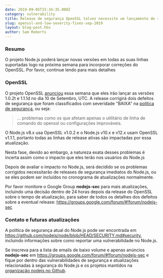 ```yaml
---
date: 2019-09-05T15:34:35.000Z
category: vulnerability
title: Release de segurança OpenSSL talvez necessite um lançamento de segurança do Node.js
slug: openssl-and-low-severity-fixes-sep-2019
layout: blog-post.hbs
author: Sam Roberts
---
```


### Resumo

O projeto Node.js poderá lançar novas versões em todas as suas linhas suportadas
logo na próxima semana para incorporar correções do OpenSSL.
Por favor, continue lendo para mais detalhes

### OpenSSL

O projeto OpenSSL
[anunciou](https://mta.openssl.org/pipermail/openssl-announce/2019-September/000156.html)
essa semana que eles irão lançar as versões 1.0.2t e 1.1.1d no dia 10 de Setembro, UTC.
A release corrigirá dois defeitos de segurança que foram classificados com severidade "BAIXA"
na [política de segurança](https://www.openssl.org/policies/secpolicy.html),
ou seja:

> ... problemas como os que afetam apenas o utilitário de linha de comando do openssl
> ou configurações improváveis.

O Node.js v8.x usa OpenSSL v1.0.2 e o Node.js v10.x e v12.x usam OpenSSL v1.1.1, portanto
todas as linhas de release ativas são impactadas por essa atualização.

Nesta fase, devido ao embargo, a natureza exata desses problemas é incerta
assim como o impacto que eles terão nos usuários do Node.js

Depois de avaliar o impacto no Node.js, será decidido se os problemas corrigidos
necessitarão de releases de segurança imediatos do Node.js, ou se eles podem
ser incluídos no cronograma de atualizações normalmente.

Por favor monitore o Google Group **nodejs-sec** para mais atualizações, incluindo
uma decisão dentro de 24 horas depois da release do OpenSSL sobre o tempo de atualização,
para saber de todos os detalhes dos defeitos sobre a eventual release:
https://groups.google.com/forum/#!forum/nodejs-sec

### Contato e futuras atualizações

A política de segurança atual do Node.js pode ser encontrada em <https://github.com/nodejs/node/blob/HEAD/SECURITY.md#security>,
incluindo informações sobre como reportar uma vulnerabilidade no Node.js.

Se inscreva para a lista de emails de baixo volume e apenas anúncios **nodejs-sec**
em https://groups.google.com/forum/#!forum/nodejs-sec e fique por dentro das vulnerabilidades
de segurança e atualizações relacionadas à segurança do Node.js e os projetos mantidos na
[organização nodejs no Github](https://github.com/nodejs).
